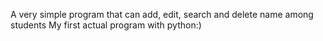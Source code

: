 A very simple program that can add, edit, search and delete name among students
My first actual program with python:)
